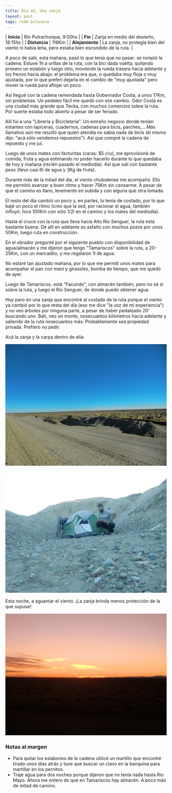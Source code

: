 ```yaml
---
title: Día 42, Una zanja
layout: post
tags: rn40 bitacora
---
```


| **Inicio**      | Río Putrachoique, 9:00hs |
| **Fin**         | Zanja en medio del desierto, 18:15hs  |
| **Distancia**   | 116Km |
| **Alojamiento** | La zanja, no protegía bien del viento ni había leña, pero estaba bien escondido de la ruta. |

A poco de salir, esta mañana, pasó lo que tenía que no pasar: se rompió la cadena. Estuve 1h a orillas de la ruta, con la bici dada vuelta, quitando primero un eslabón y luego otro, moviendo la rueda trasera hacia adelante y los frenos hacia abajo: el problema era que, o quedaba muy floja o muy ajustada, por lo que preferí dejarla en el cambio de "muy ajustada" pero mover la rueda para aflojar un poco.

Así llegué con la cadena remendada hasta Gobernador Costa, a unos 17Km, sin problemas. Un pedaleo fácil me quedó con ese cambio. Gdor Costa es una ciudad más grande que Tecka, con muchos comercios sobre la ruta. Por suerte estaba todo abierto a pesar de ser feriado.

Allí fui a una "Librería y Bicicletería". Un extraño negocio donde tenían estantes con lapiceras, cuadernos, cadenas para bicis, parches,... Más llamativo aún me resultó que quien atendía no sabía nada de bicis (él mismo dijo: "acá sólo vendemos repuestos"). Así que compré la cadena de repuesto y me juí.

Luego de unos mates con facturitas (caras: $5 c/u), me aprovisioné de comida, fruta y agua estimando no poder hacerlo durante lo que quedaba de hoy y mañana (recién pasado el mediodía). Así que salí con bastante peso (llevo casi 6l de agua y 3Kg de fruta).

Durante más de la mitad del día, el viento chubutense me acompañó. Ello me permitió avanzar a buen ritmo y hacer 75Km sin cansarme. A pesar de que el camino es llano, levemente en subida y con alguna que otra lomada.

El resto del día cambió un poco y, en partes, lo tenía de costado, por lo que bajé un poco el ritmo (creo que la sed, por racionar el agua, también influyó: hice 100Km con sólo 1/2l en el camino y los mates del mediodía).

Hasta el cruce con la ruta que lleva hacia Alto Río Senguer, la ruta está bastante buena. De allí en adelante es asfalto con muchos pozos por unos 50Km, luego ruta en construcción.

En el obrador pregunté por el siguiente pueblo con disponibilidad de agua/almacén y me dijeron que tengo "Tamariscos" sobre la ruta, a 20-25Km, con un mercadito, y me regalaron 1l de agua.

No estaré tan ajustado mañana, por lo que me permití unos mates para acompañar el pan con maní y girasoles, bomba de tiempo, que me quedó de ayer.

Luego de Tamariscos, está "Facundo", con almacén también, pero no sé si sobre la ruta, y luego el Río Senguer, de donde puedo obtener agua.

Hoy paro en una zanja que encontré al costado de la ruta porque el viento ya cambió por lo que resta del día (eso me dice "la voz de mi experiencia") y no veo árboles por ninguna parte, a pesar de haber pedaleado 20' buscando uno. Bah, veo un monte, nosecuantos kilómetros hacia adelante y saliendo de la ruta nosecuantos más. Probablemente sea propiedad privada. Prefiero no pedir.

Acá la zanja y la carpa dentro de ella:

[![](/images/2015-02-16-una-zanja_0_thumb.jpg)](/images/2015-02-16-una-zanja_0.jpg)

[![](/images/2015-02-16-una-zanja_1_thumb.jpg)](/images/2015-02-16-una-zanja_1.jpg)

Esta noche, a aguantar el viento. ¡La zanja brinda menos protección de la que supuse!

[![](/images/2015-02-16-una-zanja_2_thumb.jpg)](/images/2015-02-16-una-zanja_2.jpg)

### Notas al margen

- Para quitar los eslabones de la cadena utilicé un martillo que encontré tirado unos días atrás y tuve que buscar un clavo en la banquina para martillar en los pernitos.
- Traje agua para dos noches porque dijeron que no tenía nada hasta Río Mayo. Ahora me entero de que en Tamariscos hay almacén. A poco más de mitad de camino.
